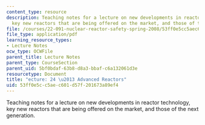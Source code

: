 ```yaml
---
content_type: resource
description: Teaching notes for a lecture on new developments in reactor technology,
  key new reactors that are being offered on the market, and those of the next generation.
file: /courses/22-091-nuclear-reactor-safety-spring-2008/53ff0e5cc5aec601d57f201673a89ef4_MIT22_091S08_lec24.pdf
file_type: application/pdf
learning_resource_types:
- Lecture Notes
ocw_type: OCWFile
parent_title: Lecture Notes
parent_type: CourseSection
parent_uid: 5bf0bdaf-63b8-d8a3-bbaf-c6a132061d3e
resourcetype: Document
title: "ecture: 24 \u2013 Advanced Reactors"
uid: 53ff0e5c-c5ae-c601-d57f-201673a89ef4
---
```

Teaching notes for a lecture on new developments in reactor technology, key new reactors that are being offered on the market, and those of the next generation.

